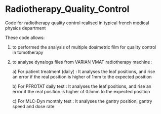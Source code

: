 # Radiotherapy_Quality_Control
Code for radiotherapy quality control realised in typical french medical physics department

These code allows:
1) to performed the analysis of multiple dosimetric film for quality control in tomotherapy
2) to analyse dynalogs files from VARIAN VMAT radiotherapy machine : 
    
    a) For patient treatment (daily) : It analyses the leaf positions, and rise an error if the real position is higher of 1mm to the expected position
    
    b) For PFROTAT daily test : It analyses the leaf positions, and rise an error if the real position is higher of 0.5mm to the expected position
    
    c) For MLC-Dyn monthly test : It analyses the gantry position, gantry speed and dose rate
